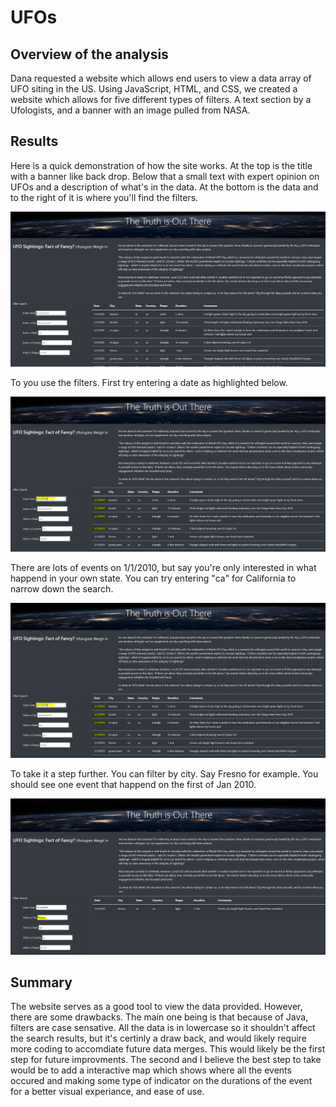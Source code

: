 # UFOs
## Overview of the analysis
Dana requested a website which allows end users to view a data array of UFO siting in the US. Using JavaScript, HTML, and CSS, we created a website which allows for five different types of filters. A text section by a Ufologists, and a banner with an image pulled from NASA. 

## Results
Here is a quick demonstration of how the site works. At the top is the title with a banner like back drop. Below that a small text with expert opinion on UFOs and a description of what's in the data. At the bottom is the data and to the right of it is where you'll find the filters. 


![Capture](https://github.com/Hamza97anh/UFOs/blob/13c9601f88c8dde076c79687f26e6f6b376d55f1/Resources/Capture.PNG)

To you use the filters. First try entering a date as highlighted below. 


![date](https://github.com/Hamza97anh/UFOs/blob/13c9601f88c8dde076c79687f26e6f6b376d55f1/Resources/date.PNG)

There are lots of events on 1/1/2010, but say you're only interested in what happend in your own state. You can try entering "ca" for California to narrow down the search. 

![state](https://github.com/Hamza97anh/UFOs/blob/13c9601f88c8dde076c79687f26e6f6b376d55f1/Resources/date.PNG)

To take it a step further. You can filter by city. Say Fresno for example. You should see one event that happend on the first of Jan 2010. 

![city](https://github.com/Hamza97anh/UFOs/blob/13c9601f88c8dde076c79687f26e6f6b376d55f1/Resources/city.PNG)

## Summary

  The website serves as a good tool to view the data provided. However, there are some drawbacks. The main one being is that because of Java, filters are case sensative. All the data is in lowercase so it shouldn't affect the search results, but it's certinly a draw back, and would likely require more coding to accomdiate future data merges. This would likely be the first step for future improvments. The second and I believe the best step to take would be to add a interactive map which shows where all the events occured and making some type of indicator on the durations of the event for a better visual experiance, and ease of use.   
